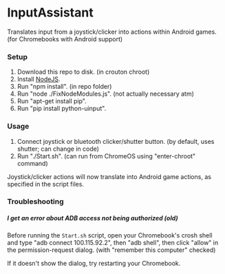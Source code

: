 # InputAssistant

Translates input from a joystick/clicker into actions within Android games. (for Chromebooks with Android support)

### Setup

1) Download this repo to disk. (in crouton chroot)
2) Install [NodeJS](https://nodejs.org).
3) Run "npm install". (in repo folder)
4) Run "node ./FixNodeModules.js". (not actually necessary atm)
5) Run "apt-get install pip".
6) Run "pip install python-uinput".

### Usage

1) Connect joystick or bluetooth clicker/shutter button. (by default, uses shutter; can change in code)
2) Run "./Start.sh". (can run from ChromeOS using "enter-chroot" command)

Joystick/clicker actions will now translate into Android game actions, as specified in the script files.

### Troubleshooting

##### I get an error about ADB access not being authorized (old)

Before running the `Start.sh` script, open your Chromebook's crosh shell and type "adb connect 100.115.92.2", then "adb shell", then click "allow" in the permission-request dialog. (with "remember this computer" checked)

If it doesn't show the dialog, try restarting your Chromebook.